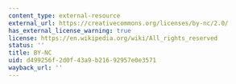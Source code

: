 ```yaml
---
content_type: external-resource
external_url: https://creativecommons.org/licenses/by-nc/2.0/
has_external_license_warning: true
license: https://en.wikipedia.org/wiki/All_rights_reserved
status: ''
title: BY-NC
uid: d499256f-2d0f-43a9-b216-92957e0e3571
wayback_url: ''
---
```


